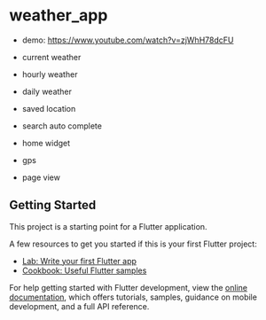 # weather_app
- demo: https://www.youtube.com/watch?v=zjWhH78dcFU

- current weather
- hourly weather
- daily weather
- saved location
- search auto complete
- home widget
- gps
- page view

## Getting Started

This project is a starting point for a Flutter application.

A few resources to get you started if this is your first Flutter project:

- [Lab: Write your first Flutter app](https://docs.flutter.dev/get-started/codelab)
- [Cookbook: Useful Flutter samples](https://docs.flutter.dev/cookbook)

For help getting started with Flutter development, view the
[online documentation](https://docs.flutter.dev/), which offers tutorials,
samples, guidance on mobile development, and a full API reference.
